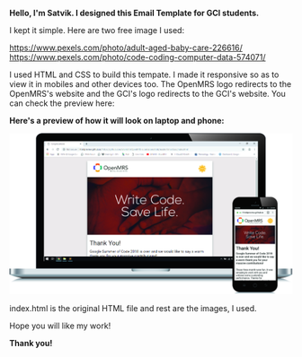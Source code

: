<b>Hello, I'm Satvik. I designed this Email Template for GCI students.</b>



I kept it simple. Here are two free image I used:

https://www.pexels.com/photo/adult-aged-baby-care-226616/
https://www.pexels.com/photo/code-coding-computer-data-574071/

<p>I used HTML and CSS to build this tempate. I made it responsive so as to view it in mobiles and other devices too. The OpenMRS logo redirects to the OpenMRS's website and the GCI's logo redirects to the GCI's website. You can check the preview here: </p>





<b>Here's a preview of how it will look on laptop and phone:</b>

<img src = "https://github.com/satvikshri/OpenMRS-submissions/blob/master/EmailGsoc/preview.jpg">

index.html is the original HTML file and rest are the images, I used.

Hope you will like my work! 

<b> Thank you! </b>
